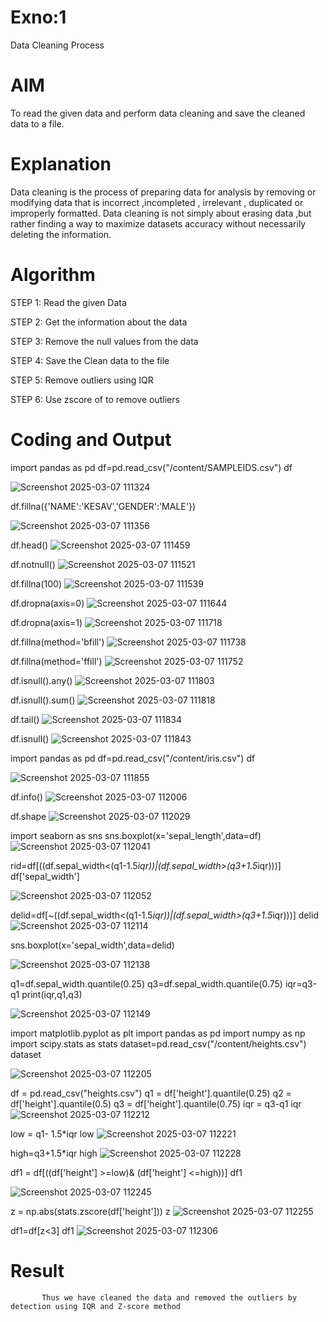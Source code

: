 # Exno:1
Data Cleaning Process

# AIM
To read the given data and perform data cleaning and save the cleaned data to a file.

# Explanation
Data cleaning is the process of preparing data for analysis by removing or modifying data that is incorrect ,incompleted , irrelevant , duplicated or improperly formatted. Data cleaning is not simply about erasing data ,but rather finding a way to maximize datasets accuracy without necessarily deleting the information.

# Algorithm
STEP 1: Read the given Data

STEP 2: Get the information about the data

STEP 3: Remove the null values from the data

STEP 4: Save the Clean data to the file

STEP 5: Remove outliers using IQR

STEP 6: Use zscore of to remove outliers

# Coding and Output

import pandas as pd
df=pd.read_csv("/content/SAMPLEIDS.csv")
df 


![Screenshot 2025-03-07 111324](https://github.com/user-attachments/assets/3f7ce120-3356-454b-ab68-1cc9b65a024f)

df.fillna({'NAME':'KESAV','GENDER':'MALE'}) 

![Screenshot 2025-03-07 111356](https://github.com/user-attachments/assets/6bdeb50a-a2e9-49af-9d19-5670a564582f)

df.head() 
![Screenshot 2025-03-07 111459](https://github.com/user-attachments/assets/7e4a1a25-4d4d-43e6-9957-081d6c674daf)

df.notnull()
![Screenshot 2025-03-07 111521](https://github.com/user-attachments/assets/a58d9e30-c338-44a9-a77f-2fca400eb35a)

df.fillna(100)
![Screenshot 2025-03-07 111539](https://github.com/user-attachments/assets/f6d4b0c5-3cf1-4570-aaf2-e8dbcb551d8f)

df.dropna(axis=0)
![Screenshot 2025-03-07 111644](https://github.com/user-attachments/assets/c940a72d-610d-4a9c-9c09-b0e944059273)


df.dropna(axis=1)
![Screenshot 2025-03-07 111718](https://github.com/user-attachments/assets/1d8659b1-13ea-44a9-86bd-0854ae9f4240)

df.fillna(method='bfill')
![Screenshot 2025-03-07 111738](https://github.com/user-attachments/assets/3c628031-01e9-4092-a228-cd31738a830a)


df.fillna(method='ffill')
![Screenshot 2025-03-07 111752](https://github.com/user-attachments/assets/5fdf91c6-08f7-4478-b1da-9023e0bede90)

df.isnull().any()
![Screenshot 2025-03-07 111803](https://github.com/user-attachments/assets/c9dbfab1-9ff8-43fc-8786-c19e4baed933)

df.isnull().sum()
![Screenshot 2025-03-07 111818](https://github.com/user-attachments/assets/369d515a-c53a-4083-9339-ea7c90c14b24)

df.tail()
![Screenshot 2025-03-07 111834](https://github.com/user-attachments/assets/ec451f4f-2d5f-4650-b75b-e0941d866206)

df.isnull()
![Screenshot 2025-03-07 111843](https://github.com/user-attachments/assets/a3a6f5cc-8809-4f1c-9e9b-434b16315c2c)

import pandas as pd
df=pd.read_csv("/content/iris.csv")
df

![Screenshot 2025-03-07 111855](https://github.com/user-attachments/assets/bd5c3787-2320-41bd-8893-7ceef96b058f)

df.info()
![Screenshot 2025-03-07 112006](https://github.com/user-attachments/assets/dca831d5-733b-4dea-bbe8-d537584583a4)

df.shape
![Screenshot 2025-03-07 112029](https://github.com/user-attachments/assets/8a68383f-4772-41dd-ac6e-31747162a065)

import seaborn as sns
sns.boxplot(x='sepal_length',data=df)
![Screenshot 2025-03-07 112041](https://github.com/user-attachments/assets/f1b73123-753f-4d67-9af8-2c42ca1b638a)

 rid=df[((df.sepal_width<(q1-1.5*iqr))|(df.sepal_width>(q3+1.5*iqr)))]
 df['sepal_width']
 
![Screenshot 2025-03-07 112052](https://github.com/user-attachments/assets/64630316-9e15-4673-b07d-99b8ce3d52fd)

 delid=df[~((df.sepal_width<(q1-1.5*iqr))|(df.sepal_width>(q3+1.5*iqr)))]
 delid
![Screenshot 2025-03-07 112114](https://github.com/user-attachments/assets/7b02d09f-fe7f-4d42-b518-73765e58e56a)

sns.boxplot(x='sepal_width',data=delid)

![Screenshot 2025-03-07 112138](https://github.com/user-attachments/assets/408976b1-cb31-4be6-8c54-4a7c042c2bf9)

q1=df.sepal_width.quantile(0.25)
q3=df.sepal_width.quantile(0.75)
iqr=q3-q1
print(iqr,q1,q3)

![Screenshot 2025-03-07 112149](https://github.com/user-attachments/assets/aef16541-5278-4ba3-92c1-194f683b214f)

 import matplotlib.pyplot as plt
 import pandas as pd
 import numpy as np
 import scipy.stats as stats
 dataset=pd.read_csv("/content/heights.csv")
 dataset
 
![Screenshot 2025-03-07 112205](https://github.com/user-attachments/assets/cc1cff20-3e76-46f6-afea-d0d54e020dca)

 df = pd.read_csv("heights.csv")
 q1 = df['height'].quantile(0.25)
 q2 = df['height'].quantile(0.5)
 q3 = df['height'].quantile(0.75)
 iqr = q3-q1
 iqr
 ![Screenshot 2025-03-07 112212](https://github.com/user-attachments/assets/2dca03c5-f870-4c22-a055-7be5bc4487c1)

low = q1- 1.5*iqr
low
![Screenshot 2025-03-07 112221](https://github.com/user-attachments/assets/aa5e184d-a5b2-4711-a78a-4a13d24baf5c)

high=q3+1.5*iqr
high
![Screenshot 2025-03-07 112228](https://github.com/user-attachments/assets/61bc7c5a-6fe7-4f6c-b66a-70bcfe84a1e9)

 df1 = df[((df['height'] >=low)& (df['height'] <=high))]
 df1

 ![Screenshot 2025-03-07 112245](https://github.com/user-attachments/assets/e926fd35-cb9b-4fe6-a9eb-cb0a4f37abe5)

z = np.abs(stats.zscore(df['height']))
z
![Screenshot 2025-03-07 112255](https://github.com/user-attachments/assets/b508a0ad-82e0-4db7-9670-5b304d7f6182)

df1=df[z<3]
df1
![Screenshot 2025-03-07 112306](https://github.com/user-attachments/assets/9add1c0c-fbe7-4698-8029-80bcfe48fdc6)



 
















# Result
           Thus we have cleaned the data and removed the outliers by detection using IQR and Z-score method
